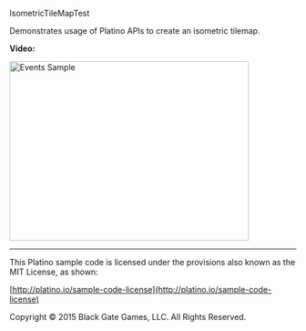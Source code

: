 IsometricTileMapTest

Demonstrates usage of Platino APIs to create an isometric tilemap.

**Video:**

<a href="http://www.youtube.com/watch?feature=player_embedded&v=ypPqpUfustg" target="_blank"><img src="http://img.youtube.com/vi/ypPqpUfustg/0.jpg" alt="Events Sample" width="420" height="315" border="0" /></a>

----------------------------------
This Platino sample code is licensed under the provisions also known as the MIT License, as shown:

[http://platino.io/sample-code-license](http://platino.io/sample-code-license)

Copyright © 2015 Black Gate Games, LLC. All Rights Reserved.
